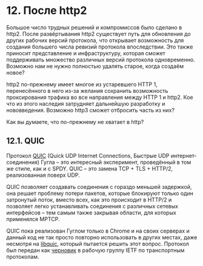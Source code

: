 # 12. После http2

Большое число трудных решений и компромиссов было сделано в http2. После развёртывания http2 существует путь для обновления до других рабочих версий протокола, что открывает возможность для создания большего числа ревизий протокола впоследствии. Это также приносит представление и инфраструктуру, которая сможет поддерживать множество различных версий протокола одновременно. Возможно нам не нужно полностью удалять старое, когда создаём новое?

http2 по-прежнему имеет многое из устаревшего HTTP 1, перенесённого в него из-за желания сохранить возможность проксирования трафика во все направления между HTTP 1 и http2. Кое что из этого наследия затрудняет дальнейшую разработку и нововведения. Возможно http3 сможет отбросить часть из них?

Как вы думаете, что по-прежнему не хватает в http?

## 12.1. QUIC

Протокол [QUIC](https://www.chromium.org/quic) \(Quick UDP Internet Connections, Быстрые UDP интернет-соединения\) Гугла – это интересный эксперимент, проведённый в том же стиле, как и с SPDY. QUIC – это замена TCP + TLS + HTTP/2, реализованная поверх UDP.

QUIC позволяет создавать соединения с гораздо меньшей задержкой, она решает проблему потери пакетов, которые блокируют только один затронутый поток, вместо всех, как это происходит в HTTP/2 и позволяет легко устанавливать соединения с различных сетевых интерфейсов – тем самым также закрывая области, для которых применялся MPTCP.

QUIC пока реализован Гуглом только в Chrome и на своих серверах и данный код не так просто повторно использовать в других местах, даже несмотря на [libquic](https://github.com/devsisters/libquic), который пытается решить этот вопрос. Протокол был передан как [черновик](https://tools.ietf.org/html/draft-tsvwg-quic-protocol-01) в рабочую группу IETF по транспортным протоколам.


